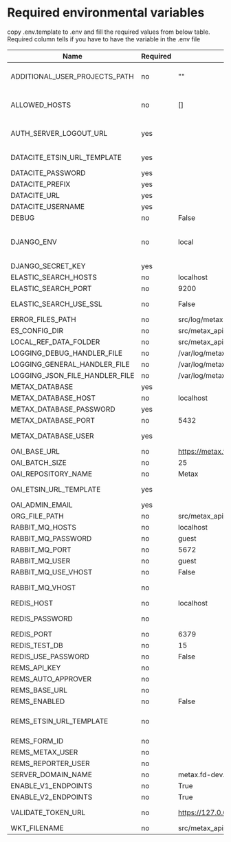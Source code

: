 # Required environmental variables

copy .env.template to .env and fill the required values from below table. Required column tells if you have to have the variable in the .env file

| Name                           | Required | Default                                                                               | Description                                                                                                |
| ------------------------------ | -------- | ------------------------------------------------------------------------------------- | ---------------------------------------------------------------------------------------------------------- |
| ADDITIONAL_USER_PROJECTS_PATH  | no       | ""                                                                                    | Defines the file location where additional projects can be given for specific endusers                     |
| ALLOWED_HOSTS                  | no       | []                                                                                    | Defines which IP-addresses are allowed to access metax, DJANGO_ENV=local overrides this                    |
| AUTH_SERVER_LOGOUT_URL         | yes      |                                                                                       | URL on the auth server where logout button on /secure page will finally redirect the user                  |
| DATACITE_ETSIN_URL_TEMPLATE    | yes      |                                                                                       | Landing page URL for the dataset for Datacite service. Must contain '%s'                                   |
| DATACITE_PASSWORD              | yes      |                                                                                       |
| DATACITE_PREFIX                | yes      |                                                                                       |
| DATACITE_URL                   | yes      |                                                                                       |
| DATACITE_USERNAME              | yes      |                                                                                       |
| DEBUG                          | no       | False                                                                                 |
| DJANGO_ENV                     | no       | local                                                                                 | Specifies the environment, corresponds with the environments found in src/metax_api/settings/environments/ |
| DJANGO_SECRET_KEY              | yes      |                                                                                       |
| ELASTIC_SEARCH_HOSTS           | no       | localhost                                                                             | Elastic Search instance IPs                                                                                |
| ELASTIC_SEARCH_PORT            | no       | 9200                                                                                  |
| ELASTIC_SEARCH_USE_SSL         | no       | False                                                                                 | Should Elastic Search queries use https                                                                    |
| ERROR_FILES_PATH               | no       | src/log/metax-api/errors                                                              | Error file folder                                                                                          |
| ES_CONFIG_DIR                  | no       | src/metax_api/tasks/refdata/refdata_indexer/resources/es-config                       | metax-ops compatibility                                                                                    |
| LOCAL_REF_DATA_FOLDER          | no       | src/metax_api/tasks/refdata/refdata_indexer/resources/local-refdata                   | metax-ops compatibility                                                                                    |
| LOGGING_DEBUG_HANDLER_FILE     | no       | /var/log/metax-api/metax_api.log                                                      | metax-ops compatibility                                                                                    |
| LOGGING_GENERAL_HANDLER_FILE   | no       | /var/log/metax-api/metax_api.log                                                      | metax-ops compatibility                                                                                    |
| LOGGING_JSON_FILE_HANDLER_FILE | no       | /var/log/metax-api/metax_api.json.log                                                 | metax-ops compatibility                                                                                    |
| METAX_DATABASE                 | yes      |                                                                                       | Postgres database name                                                                                     |
| METAX_DATABASE_HOST            | no       | localhost                                                                             | Postgres database host                                                                                     |
| METAX_DATABASE_PASSWORD        | yes      |                                                                                       | Postgres database password                                                                                 |
| METAX_DATABASE_PORT            | no       | 5432                                                                                  | Postgres instance exposed port                                                                             |
| METAX_DATABASE_USER            | yes      |                                                                                       | Postgres user which owns the database                                                                      |
| OAI_BASE_URL                   | no       | https://metax.fd-dev.csc.fi/oai/                                                      | Metax OAI server base url                                                                                  |
| OAI_BATCH_SIZE                 | no       | 25                                                                                    | Batch size of the oai response                                                                             |
| OAI_REPOSITORY_NAME            | no       | Metax                                                                                 | Repository name of OAI server                                                                              |
| OAI_ETSIN_URL_TEMPLATE         | yes      |                                                                                       | Landing page URL of the dataset. Must contain '%s'                                                         |
| OAI_ADMIN_EMAIL                | yes      |                                                                                       |
| ORG_FILE_PATH                  | no       | src/metax_api/tasks/refdata/refdata_indexer/resources/organizations/organizations.csv | metax-ops compatibility                                                                                    |
| RABBIT_MQ_HOSTS                | no       | localhost                                                                             | RabbitMQ instance IPs                                                                                      |
| RABBIT_MQ_PASSWORD             | no       | guest                                                                                 |
| RABBIT_MQ_PORT                 | no       | 5672                                                                                  |
| RABBIT_MQ_USER                 | no       | guest                                                                                 |
| RABBIT_MQ_USE_VHOST            | no       | False
| RABBIT_MQ_VHOST                | no       |                                                                                       | Required if RABBIT_MQ_USE_VHOST is True                                                                    |
| REDIS_HOST                     | no       | localhost                                                                             | Redis instance IPs                                                                                         |
| REDIS_PASSWORD                 | no       |                                                                                       | Required if REDIS_USE_PASSWORD is True
| REDIS_PORT                     | no       | 6379                                                                                  |
| REDIS_TEST_DB                  | no       | 15                                                                                    | Pick a number, any number                                                                                  |
| REDIS_USE_PASSWORD             | no       | False                                                                                 |
| REMS_API_KEY                   | no       |                                                                                       | Required if REMS is enabled                                                                                |
| REMS_AUTO_APPROVER             | no       |                                                                                       | Required if REMS is enabled                                                                                |
| REMS_BASE_URL                  | no       |                                                                                       | Required if REMS is enabled                                                                                |
| REMS_ENABLED                   | no       | False
| REMS_ETSIN_URL_TEMPLATE        | no       |                                                                                       | Landing page URL of the dataset. Required if REMS is enabled, Must contain '%s'                            |
| REMS_FORM_ID                   | no       |                                                                                       | Required if REMS is enabled                                                                                |
| REMS_METAX_USER                | no       |                                                                                       | Required if REMS is enabled                                                                                |
| REMS_REPORTER_USER             | no       |                                                                                       | Required if REMS is enabled                                                                                |
| SERVER_DOMAIN_NAME             | no       | metax.fd-dev.csc.fi                                                                   |
| ENABLE_V1_ENDPOINTS            | no       | True
| ENABLE_V2_ENDPOINTS            | no       | True
| VALIDATE_TOKEN_URL             | no       | https://127.0.0.1/secure/validate_token                                               | URL where bearer tokens get validated
| WKT_FILENAME                   | no       | src/metax_api/tasks/refdata/refdata_indexer/resources/uri_to_wkt.json                 |
